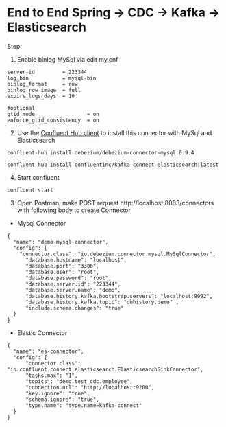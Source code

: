 # End to End Spring -> CDC -> Kafka -> Elasticsearch

Step:
1. Enable binlog MySql via edit my.cnf

```
server-id         = 223344
log_bin           = mysql-bin
binlog_format     = row
binlog_row_image  = full
expire_logs_days  = 10

#optional
gtid_mode                 = on
enforce_gtid_consistency  = on

```
2. Use the [Confluent Hub client](https://docs.confluent.io/current/connect/managing/confluent-hub/client.html) to install this connector with MySql and Elasticsearch

``` 
confluent-hub install debezium/debezium-connector-mysql:0.9.4 
```
```
confluent-hub install confluentinc/kafka-connect-elasticsearch:latest
```
4. Start confluent
```
confluent start
```
3. Open Postman, make POST request http://localhost:8083/connectors with following body to create Connector
  - Mysql Connector
  ```
  {
    "name": "demo-mysql-connector",
    "config": {
      "connector.class": "io.debezium.connector.mysql.MySqlConnector",
        "database.hostname": "localhost",
        "database.port": "3306",
        "database.user": "root",
        "database.password": "root",
        "database.server.id": "223344",
        "database.server.name": "demo",
        "database.history.kafka.bootstrap.servers": "localhost:9092",
        "database.history.kafka.topic": "dbhistory.demo" ,
        "include.schema.changes": "true"
    }
  }
  ```
  - Elastic Connector
  ```
  {
    "name": "es-connector",
    "config": {
        "connector.class": "io.confluent.connect.elasticsearch.ElasticsearchSinkConnector",
        "tasks.max": "1",
        "topics": "demo.test_cdc.employee",
        "connection.url": "http://localhost:9200",
        "key.ignore": "true",
        "schema.ignore": "true",
        "type.name": "type.name=kafka-connect"
    }
  }
  ```
